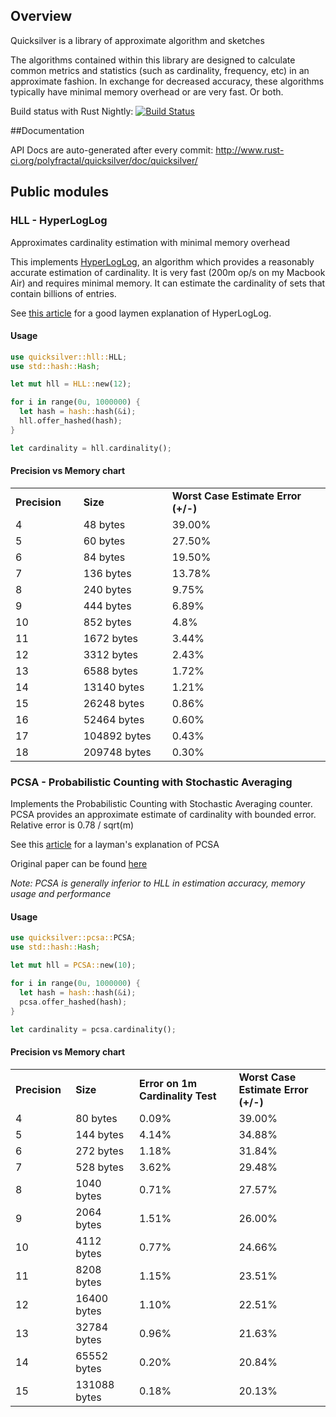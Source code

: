 
## Overview

Quicksilver is a library of approximate algorithm and sketches

The algorithms contained within this library are designed to calculate common metrics and statistics
(such as cardinality, frequency, etc) in an approximate fashion.  In exchange for decreased accuracy,
these algorithms typically have minimal memory overhead or are very fast.  Or both.

Build status with Rust Nightly: [![Build Status](https://travis-ci.org/polyfractal/quicksilver.svg?branch=master)](https://travis-ci.org/polyfractal/quicksilver)

##Documentation

API Docs are auto-generated after every commit: http://www.rust-ci.org/polyfractal/quicksilver/doc/quicksilver/

## Public modules

### HLL - HyperLogLog

Approximates cardinality estimation with minimal memory overhead

This implements [HyperLogLog](http://algo.inria.fr/flajolet/Publications/FlFuGaMe07.pdf), an algorithm
which provides a reasonably accurate estimation of cardinality.  It is very fast (200m op/s on my Macbook Air)
and requires minimal memory.  It can estimate the cardinality of sets that contain billions of entries.

See [this article](http://research.neustar.biz/2012/10/25/sketch-of-the-day-hyperloglog-cornerstone-of-a-big-data-infrastructure/)
for a good laymen explanation of HyperLogLog.

#### Usage

```rust
use quicksilver::hll::HLL;
use std::hash::Hash;

let mut hll = HLL::new(12);

for i in range(0u, 1000000) {
  let hash = hash::hash(&i);
  hll.offer_hashed(hash);
}

let cardinality = hll.cardinality();
```

#### Precision vs Memory chart

<table><tr><td style="width:100px; font-weight: bold">Precision</td><td style="width:150px; font-weight: bold">Size</td><td style="width:300px; font-weight: bold">Worst Case Estimate Error (+/-)</td>
<tr><td>4</td><td>48 bytes</td><td>39.00%</td></tr>
<tr><td>5</td><td>60 bytes</td><td>27.50%</td></tr>
<tr><td>6</td><td>84 bytes</td><td>19.50%</td></tr>
<tr><td>7</td><td>136 bytes</td><td>13.78%</td></tr>
<tr><td>8</td><td>240 bytes</td><td>9.75%</td></tr>
<tr><td>9</td><td>444 bytes</td><td>6.89%</td></tr>
<tr><td>10</td><td>852 bytes</td><td>4.8%</td></tr>
<tr><td>11</td><td>1672 bytes</td><td>3.44%</td></tr>
<tr><td>12</td><td>3312 bytes</td><td>2.43%</td></tr>
<tr><td>13</td><td>6588 bytes</td><td>1.72%</td></tr>
<tr><td>14</td><td>13140 bytes</td><td>1.21%</td></tr>
<tr><td>15</td><td>26248 bytes</td><td>0.86%</td></tr>
<tr><td>16</td><td>52464 bytes</td><td>0.60%</td></tr>
<tr><td>17</td><td>104892 bytes</td><td>0.43%</td></tr>
<tr><td>18</td><td>209748 bytes</td><td>0.30%</td></tr>
</table>


### PCSA - Probabilistic Counting with Stochastic Averaging

Implements the Probabilistic Counting with Stochastic Averaging counter.  PCSA provides an approximate estimate of cardinality with
bounded error.  Relative error is 0.78 / sqrt(m)

See this [article](http://blog.aggregateknowledge.com/2013/04/02/sketch-of-the-day-probabilistic-counting-with-stochastic-averaging-pcsa/) for a layman's explanation of PCSA

Original paper can be found [here](http://www.mathcs.emory.edu/~cheung/papers/StreamDB/Probab/1985-Flajolet-Probabilistic-counting.pdf)

*Note: PCSA is generally inferior to HLL in estimation accuracy, memory usage and performance*

#### Usage

```rust
use quicksilver::pcsa::PCSA;
use std::hash::Hash;

let mut hll = PCSA::new(10);

for i in range(0u, 1000000) {
  let hash = hash::hash(&i);
  pcsa.offer_hashed(hash);
}

let cardinality = pcsa.cardinality();
```

#### Precision vs Memory chart

<table><tr><td style="width:100px; font-weight: bold">Precision</td><td style="width:150px; font-weight: bold">Size</td><td style="width:300px; font-weight: bold">Error on 1m Cardinality Test</td><td style="width:300px; font-weight: bold">Worst Case Estimate Error (+/-)</td>
<tr><td>4</td><td>80 bytes</td> <td>0.09%</td> <td>39.00%</td></tr>
<tr><td>5</td><td>144 bytes</td> <td>4.14%</td> <td>34.88%</td></tr>
<tr><td>6</td><td>272 bytes</td> <td>1.18%</td> <td>31.84%</td></tr>
<tr><td>7</td><td>528 bytes</td> <td>3.62%</td> <td>29.48%</td></tr>
<tr><td>8</td><td>1040 bytes</td> <td>0.71%</td> <td>27.57%</td></tr>
<tr><td>9</td><td>2064 bytes</td> <td>1.51%</td> <td>26.00%</td></tr>
<tr><td>10</td><td>4112 bytes</td> <td>0.77%</td> <td>24.66%</td></tr>
<tr><td>11</td><td>8208 bytes</td> <td>1.15%</td> <td>23.51%</td></tr>
<tr><td>12</td><td>16400 bytes</td> <td>1.10%</td> <td>22.51%</td></tr>
<tr><td>13</td><td>32784 bytes</td> <td>0.96%</td> <td>21.63%</td></tr>
<tr><td>14</td><td>65552 bytes</td> <td>0.20%</td> <td>20.84%</td></tr>
<tr><td>15</td><td>131088 bytes</td> <td>0.18%</td> <td>20.13%</td></tr>
</table>
